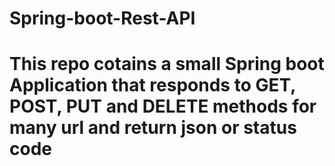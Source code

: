 # Spring-boot-Rest-API

# This repo cotains a small Spring boot Application that responds to GET, POST, PUT and DELETE methods for many url and return json or status code
